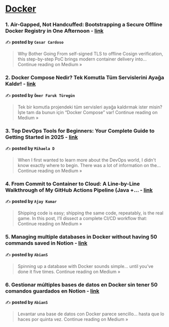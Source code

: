 
<h1><a href=https://medium.com/tag/docker/recommended target="_blank" rel="noopener noreferrer">Docker</a></h1>
<h3>1. Air-Gapped, Not Handcuffed: Bootstrapping a Secure Offline Docker Registry in One Afternoon - <a href="https://medium.com/@cocardoso/air-gapped-not-handcuffed-bootstrapping-a-secure-offline-docker-registry-in-one-afternoon-8892b5211906?source=rss------docker-5" target="_blank" rel="noopener noreferrer">link</a></h3>

✍️ **posted by `Cesar Cardoso`**

<blockquote>Why Bother Going From self-signed TLS to offline Cosign verification, this step-by-step PoC brings modern container delivery into…
Continue reading on Medium »</blockquote>

<h3>2.  Docker Compose Nedir? Tek Komutla Tüm Servislerini Ayağa Kaldır! - <a href="https://medium.com/@trkuraf/docker-compose-nedir-tek-komutla-t%C3%BCm-servislerini-aya%C4%9Fa-kald%C4%B1r-3958377f133b?source=rss------docker-5" target="_blank" rel="noopener noreferrer">link</a></h3>

✍️ **posted by `Ömer Faruk Türegün`**

<blockquote>Tek bir komutla projendeki tüm servisleri ayağa kaldırmak ister misin?
İşte tam da bunun için “Docker Compose” var!
Continue reading on Medium »</blockquote>

<h3>3. Top DevOps Tools for Beginners: Your Complete Guide to Getting Started in 2025 - <a href="https://medium.com/@cozmamihaela25/top-devops-tools-for-beginners-your-complete-guide-to-getting-started-in-2025-c01788c22971?source=rss------docker-5" target="_blank" rel="noopener noreferrer">link</a></h3>

✍️ **posted by `Mihaela D`**

<blockquote>When I first wanted to learn more about the DevOps world, I didn't know exactly where to begin. There was a lot of information on the…
Continue reading on Medium »</blockquote>

<h3>4. From Commit to Container to Cloud: A Line-by-Line Walkthrough of My GitHub Actions Pipeline (Java +… - <a href="https://medium.com/@trivajay259/from-commit-to-container-to-cloud-a-line-by-line-walkthrough-of-my-github-actions-pipeline-java-195b74e1004b?source=rss------docker-5" target="_blank" rel="noopener noreferrer">link</a></h3>

✍️ **posted by `Ajay Kumar`**

<blockquote>Shipping code is easy; shipping the same code, repeatably, is the real game. In this post, I’ll dissect a complete CI/CD workflow that:
Continue reading on Medium »</blockquote>

<h3>5. Managing multiple databases in Docker without having 50 commands saved in Notion - <a href="https://medium.com/@abianS/managing-multiple-databases-in-docker-without-having-50-commands-saved-in-notion-45cd3b4d353a?source=rss------docker-5" target="_blank" rel="noopener noreferrer">link</a></h3>

✍️ **posted by `AbianS`**

<blockquote>Spinning up a database with Docker sounds simple… until you’ve done it five times.
Continue reading on Medium »</blockquote>

<h3>6. Gestionar múltiples bases de datos en Docker sin tener 50 comandos guardados en Notion - <a href="https://medium.com/@abianS/gestionar-m%C3%BAltiples-bases-de-datos-en-docker-sin-tener-50-comandos-guardados-en-notion-59ae58967fc2?source=rss------docker-5" target="_blank" rel="noopener noreferrer">link</a></h3>

✍️ **posted by `AbianS`**

<blockquote>Levantar una base de datos con Docker parece sencillo… hasta que lo haces por quinta vez.
Continue reading on Medium »</blockquote>

